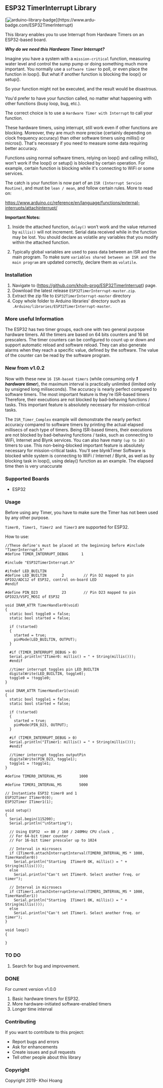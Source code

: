 ## ESP32 TimerInterrupt Library

[![arduino-library-badge](https://www.ardu-badge.com/badge/ESP32TimerInterrupt.svg?)](https://www.ardu-badge.com/ESP32TimerInterrupt)

This library enables you to use Interrupt from Hardware Timers on an ESP32-based board.

***Why do we need this Hardware Timer Interrupt?***

Imagine you have a system with a `mission-critical` function, measuring water level and control the sump pump or doing something much more important. You normally use a `software timer` to poll, or even place the function in loop(). But what if another function is blocking the loop() or setup().

So your function might not be executed, and the result would be disastrous.

You'd prefer to have your function called, no matter what happening with other functions (busy loop, bug, etc.).

The correct choice is to use a `Hardware Timer with Interrupt` to call your function.

These hardware timers, using interrupt, still work even if other functions are blocking. Moreover, they are much more precise (certainly depending on clock frequency accuracy) than other software timers using millis() or micros(). That's necessary if you need to measure some data requiring better accuracy.

Functions using normal software timers, relying on loop() and calling millis(), won't work if the loop() or setup() is blocked by certain operation. For example, certain function is blocking while it's connecting to WiFi or some services.

The catch is your function is now part of an `ISR (Interrupt Service Routine)`, and must be `lean / mean`, and follow certain rules. More to read on:

https://www.arduino.cc/reference/en/language/functions/external-interrupts/attachinterrupt/

**Important Notes:**
1. Inside the attached function, `delay()` won’t work and the value returned by `millis()` will not increment. Serial data received while in the function may be lost. You should declare as volatile any variables that you modify within the attached function.

2. Typically global variables are used to pass data between an ISR and the main program. To make sure `variables shared between an ISR and the main program` are updated correctly, declare them as `volatile`.

### Installation
1. Navigate to (https://github.com/khoih-prog/ESP32TimerInterrupt) page.
2. Download the latest release `ESP32TimerInterrupt-master.zip`.
3. Extract the zip file to `ESP32TimerInterrupt-master` directory 
4. Copy whole folder to Arduino libraries' directory such as `.Arduino/libraries/ESP32TimerInterrupt-master`.

### More useful Information

The ESP32 has two timer groups, each one with two general purpose hardware timers. 
All the timers are based on 64 bits counters and 16 bit prescalers. 
The timer counters can be configured to count up or down and support automatic reload and software reload.
They can also generate alarms when they reach a specific value, defined by the software. The value of the counter can be read by 
the software program.

### New from v1.0.2

Now with these new `16 ISR-based timers` (while consuming only ***1 hardware timer***), the maximum interval is practically unlimited (limited only by unsigned long miliseconds). The accuracy is nearly perfect compared to software timers. The most important feature is they're ISR-based timers Therefore, their executions are not blocked by bad-behaving functions / tasks.
This important feature is absolutely necessary for mission-critical tasks. 

The `ISR_Timer_Complex` example will demonstrate the nearly perfect accuracy compared to software timers by printing the actual elapsed millisecs of each type of timers.
Being ISR-based timers, their executions are not blocked by bad-behaving functions / tasks, such as connecting to WiFi, Internet and Blynk services. You can also have many `(up to 16)` timers to use.
This non-being-blocked important feature is absolutely necessary for mission-critical tasks. 
You'll see blynkTimer Software is blocked while system is connecting to WiFi / Internet / Blynk, as well as by blocking task 
in loop(), using delay() function as an example. The elapsed time then is very unaccurate

### Supported Boards

- ESP32

### Usage

Before using any Timer, you have to make sure the Timer has not been used by any other purpose.

`Timer0, Timer1, Timer2 and Timer3` are supported for ESP32.

How to use:

```
//These define's must be placed at the beginning before #include "TimerInterrupt.h"
#define TIMER_INTERRUPT_DEBUG      1

#include "ESP32TimerInterrupt.h"

#ifndef LED_BUILTIN
#define LED_BUILTIN       2         // Pin D2 mapped to pin GPIO2/ADC12 of ESP32, control on-board LED
#endif

#define PIN_D23           23        // Pin D23 mapped to pin GPIO23/VSPI_MOSI of ESP32

void IRAM_ATTR TimerHandler0(void)
{
  static bool toggle0 = false;
  static bool started = false;

  if (!started)
  {
    started = true;
    pinMode(LED_BUILTIN, OUTPUT);
  }

  #if (TIMER_INTERRUPT_DEBUG > 0)
  Serial.println("ITimer0: millis() = " + String(millis()));
  #endif
  
  //timer interrupt toggles pin LED_BUILTIN
  digitalWrite(LED_BUILTIN, toggle0);
  toggle0 = !toggle0;
}

void IRAM_ATTR TimerHandler1(void)
{
  static bool toggle1 = false;
  static bool started = false;

  if (!started)
  {
    started = true;
    pinMode(PIN_D23, OUTPUT);
  }

  #if (TIMER_INTERRUPT_DEBUG > 0)
  Serial.println("ITimer1: millis() = " + String(millis()));
  #endif
  
  //timer interrupt toggles outputPin
  digitalWrite(PIN_D23, toggle1);
  toggle1 = !toggle1;
}

#define TIMER0_INTERVAL_MS        1000 

#define TIMER1_INTERVAL_MS        5000 

// Instantiate ESP32 timer0 and 1
ESP32Timer ITimer0(0);
ESP32Timer ITimer1(1);

void setup()
{
  Serial.begin(115200);
  Serial.println("\nStarting");
  
  // Using ESP32  => 80 / 160 / 240MHz CPU clock , 
  // For 64-bit timer counter
  // For 16-bit timer prescaler up to 1024

  // Interval in microsecs
  if (ITimer0.attachInterruptInterval(TIMER0_INTERVAL_MS * 1000, TimerHandler0))
    Serial.println("Starting  ITimer0 OK, millis() = " + String(millis()));
  else
    Serial.println("Can't set ITimer0. Select another freq. or timer");

  // Interval in microsecs    
  if (ITimer1.attachInterruptInterval(TIMER1_INTERVAL_MS * 1000, TimerHandler1))
    Serial.println("Starting  ITimer1 OK, millis() = " + String(millis()));
  else
    Serial.println("Can't set ITimer1. Select another freq. or timer");    
}

void loop()
{
  
}

```
### TO DO

1. Search for bug and improvement.


### DONE

For current version v1.0.0

1. Basic hardware timers for ESP32.
2. More hardware-initiated software-enabled timers
3. Longer time interval


### Contributing
If you want to contribute to this project:
- Report bugs and errors
- Ask for enhancements
- Create issues and pull requests
- Tell other people about this library

### Copyright
Copyright 2019- Khoi Hoang
